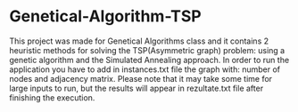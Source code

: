 # Genetical-Algorithm-TSP
This project was made for Genetical Algorithms class and it contains 2 heuristic methods for solving the TSP(Asymmetric graph) problem: using a genetic algorithm and the Simulated Annealing approach.
In order to run the application you have to add in instances.txt file the graph with: number of nodes and adjacency matrix. Please note that it may take some time for large inputs to run, but the results will appear in rezultate.txt file after finishing the execution.
